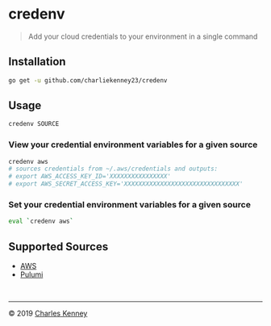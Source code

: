 # credenv

> Add your cloud credentials to your environment in a single command

## Installation

```sh
go get -u github.com/charliekenney23/credenv
```

## Usage

```sh
credenv SOURCE
```

### View your credential environment variables for a given source

```sh
credenv aws
# sources credentials from ~/.aws/credentials and outputs:
# export AWS_ACCESS_KEY_ID='XXXXXXXXXXXXXXXX'
# export AWS_SECRET_ACCESS_KEY='XXXXXXXXXXXXXXXXXXXXXXXXXXXXXXXX'
```

### Set your credential environment variables for a given source

```sh
eval `credenv aws`
```

## Supported Sources

- [AWS](https://aws.com)
- [Pulumi](https://pulumi.io)

<br>

---

&copy; 2019 [Charles Kenney](https://github.com/charliekenney23)
